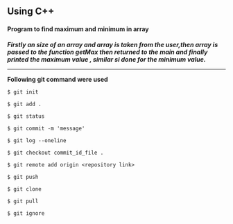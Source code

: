 
## Using C++
#### Program to find maximum and minimum in array

***Firstly an size of an array and array is taken from the user,then array is passed to the function getMax then returned to the main and finally printed the maximum value , similar si done for the minimum value.***

------------
**Following git command were used**


```
$ git init
```
```
$ git add .
```
```
$ git status
```
```
$ git commit -m 'message'
```
```
$ git log --oneline
```
```
$ git checkout commit_id_file .
```
```
$ git remote add origin <repository link>
```
```
$ git push
```
```
$ git clone
```
```
$ git pull
```
```
$ git ignore
```
